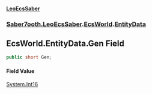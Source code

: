 #### [LeoEcsSaber](index.md 'index')
### [Saber7ooth.LeoEcsSaber](Saber7ooth.LeoEcsSaber.md 'Saber7ooth.LeoEcsSaber').[EcsWorld](EcsWorld.md 'Saber7ooth.LeoEcsSaber.EcsWorld').[EntityData](EcsWorld.EntityData.md 'Saber7ooth.LeoEcsSaber.EcsWorld.EntityData')

## EcsWorld.EntityData.Gen Field

```csharp
public short Gen;
```

#### Field Value
[System.Int16](https://docs.microsoft.com/en-us/dotnet/api/System.Int16 'System.Int16')